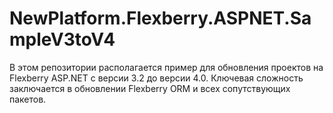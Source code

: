 # NewPlatform.Flexberry.ASPNET.SampleV3toV4

В этом репозитории располагается пример для обновления проектов на Flexberry ASP.NET с версии 3.2 до версии 4.0. Ключевая сложность заключается в обновлении Flexberry ORM и всех сопутствующих пакетов.
